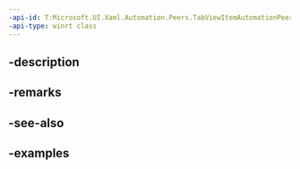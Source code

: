 ```yaml
---
-api-id: T:Microsoft.UI.Xaml.Automation.Peers.TabViewItemAutomationPeer
-api-type: winrt class
---
```


## -description

## -remarks

## -see-also

## -examples


